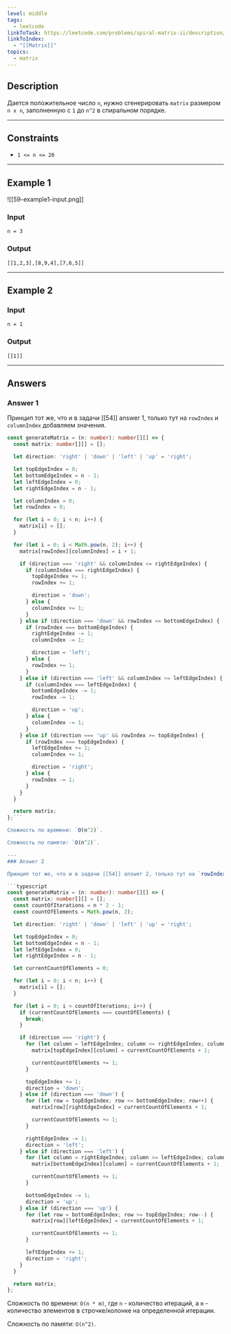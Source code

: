 ```yaml
---
level: middle
tags:
  - leetcode
linkToTask: https://leetcode.com/problems/spiral-matrix-ii/description/
linkToIndex:
  - "[[Matrix]]"
topics:
  - matrix
---
```

## Description

Дается положительное число `n`, нужно сгенерировать `matrix` размером `n x n`, заполненную с `1` до `n^2` в спиральном порядке.

---
## Constraints

- `1 <= n <= 20`

---
## Example 1

![[59-example1-input.png]]

### Input

```
n = 3
```
### Output

```
[[1,2,3],[8,9,4],[7,6,5]]
```

---
## Example 2

### Input

```
n = 1
```
### Output

```
[[1]]
```

---
## Answers

### Answer 1

Принцип тот же, что и в задачи [[54]] answer 1, только тут на `rowIndex` и `columnIndex` добавляем значения. 

```typescript
const generateMatrix = (n: number): number[][] => {
  const matrix: number[][] = [];

  let direction: 'right' | 'down' | 'left' | 'up' = 'right';

  let topEdgeIndex = 0;
  let bottomEdgeIndex = n - 1;
  let leftEdgeIndex = 0;
  let rightEdgeIndex = n - 1;

  let columnIndex = 0;
  let rowIndex = 0;

  for (let i = 0; i < n; i++) {
    matrix[i] = [];
  }

  for (let i = 0; i < Math.pow(n, 2); i++) {
    matrix[rowIndex][columnIndex] = i + 1;

    if (direction === 'right' && columnIndex <= rightEdgeIndex) {
      if (columnIndex === rightEdgeIndex) {
        topEdgeIndex += 1;
        rowIndex += 1;

        direction = 'down';
      } else {
        columnIndex += 1;
      }
    } else if (direction === 'down' && rowIndex <= bottomEdgeIndex) {
      if (rowIndex === bottomEdgeIndex) {
        rightEdgeIndex -= 1;
        columnIndex -= 1;

        direction = 'left';
      } else {
        rowIndex += 1;
      }
    } else if (direction === 'left' && columnIndex >= leftEdgeIndex) {
      if (columnIndex === leftEdgeIndex) {
        bottomEdgeIndex -= 1;
        rowIndex -= 1;

        direction = 'up';
      } else {
        columnIndex -= 1;
      }
    } else if (direction === 'up' && rowIndex >= topEdgeIndex) {
      if (rowIndex === topEdgeIndex) {
        leftEdgeIndex += 1;
        columnIndex += 1;

        direction = 'right';
      } else {
        rowIndex -= 1;
      }
    } 
  }

  return matrix;
};```

Сложность по времени: `O(n^2)`.

Сложность по памяти: `O(n^2)`.

---
### Answer 2

Принцип тот же, что и в задачи [[54]] answer 2, только тут на `rowIndex` и `columnIndex` добавляем значения. 

```typescript
const generateMatrix = (n: number): number[][] => {
  const matrix: number[][] = [];
  const countOfIterations = n * 2 - 1;
  const countOfElements = Math.pow(n, 2);

  let direction: 'right' | 'down' | 'left' | 'up' = 'right';

  let topEdgeIndex = 0;
  let bottomEdgeIndex = n - 1;
  let leftEdgeIndex = 0;
  let rightEdgeIndex = n - 1;

  let currentCountOfElements = 0;

  for (let i = 0; i < n; i++) {
    matrix[i] = [];
  }

  for (let i = 0; i < countOfIterations; i++) {
    if (currentCountOfElements === countOfElements) {
      break;
    }

    if (direction === 'right') {
      for (let column = leftEdgeIndex; column <= rightEdgeIndex; column++) {
        matrix[topEdgeIndex][column] = currentCountOfElements + 1;

        currentCountOfElements += 1;
      }

      topEdgeIndex += 1;
      direction = 'down';
    } else if (direction === 'down') {
      for (let row = topEdgeIndex; row <= bottomEdgeIndex; row++) {
        matrix[row][rightEdgeIndex] = currentCountOfElements + 1;

        currentCountOfElements += 1;
      }

      rightEdgeIndex -= 1;
      direction = 'left';
    } else if (direction === 'left') {
      for (let column = rightEdgeIndex; column >= leftEdgeIndex; column--) {
        matrix[bottomEdgeIndex][column] = currentCountOfElements + 1;

        currentCountOfElements += 1;
      }

      bottomEdgeIndex -= 1;
      direction = 'up';
    } else if (direction === 'up') {
      for (let row = bottomEdgeIndex; row >= topEdgeIndex; row--) {
        matrix[row][leftEdgeIndex] = currentCountOfElements + 1;

        currentCountOfElements += 1;
      }

      leftEdgeIndex += 1;
      direction = 'right';
    }
  }

  return matrix;
};
```

Сложность по времени: `O(n * m)`, где `n` - количество итераций, а `m` - количество элементов в строчке/колонке на определенной итерации.

Сложность по памяти: `O(n^2)`.